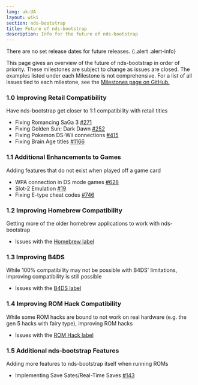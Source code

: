 ```yaml
---
lang: uk-UA
layout: wiki
section: nds-bootstrap
title: Future of nds-bootstrap
description: Info for the future of nds-bootstrap
---
```


There are no set release dates for future releases.
{:.alert .alert-info}

This page gives an overview of the future of nds-bootstrap in order of priority. These milestones are subject to change as issues are closed. The examples listed under each Milestone is not comprehensive. For a list of all issues tied to each milestone, see the [Milestones page on GitHub.](https://github.com/DS-Homebrew/nds-bootstrap/milestones)

### 1.0 Improving Retail Compatibility
Have nds-bootstrap get closer to 1:1 compatibility with retail titles
- Fixing Romancing SaGa 3 [#271](https://github.com/DS-Homebrew/nds-bootstrap/issues/271)
- Fixing Golden Sun: Dark Dawn [#252](https://github.com/DS-Homebrew/nds-bootstrap/issues/252)
- Fixing Pokemon DS-Wii connections [#415](https://github.com/DS-Homebrew/nds-bootstrap/issues/415)
- Fixing Brain Age titles [#1166](https://github.com/DS-Homebrew/nds-bootstrap/issues/1166)

### 1.1 Additional Enhancements to Games
Adding features that do not exist when played off a game card
- WPA connection in DS mode games [#628](https://github.com/DS-Homebrew/nds-bootstrap/issues/628)
- Slot-2 Emulation [#19](https://github.com/DS-Homebrew/nds-bootstrap/issues/19)
- Fixing E-type cheat codes [#746](https://github.com/DS-Homebrew/nds-bootstrap/issues/746)

### 1.2 Improving Homebrew Compatibility
Getting more of the older homebrew applications to work with nds-bootstrap
- Issues with the [Homebrew label](https://github.com/DS-Homebrew/nds-bootstrap/labels/Homebrew)

### 1.3 Improving B4DS
While 100% compatibility may not be possible with B4DS' limitations, improving compatibility is still possible
- Issues with the [B4DS label](https://github.com/DS-Homebrew/nds-bootstrap/labels/B4DS)

### 1.4 Improving ROM Hack Compatibility
While some ROM hacks are bound to not work on real hardware (e.g. the gen 5 hacks with fairy type), improving ROM hacks
- Issues with the [ROM Hack label](https://github.com/DS-Homebrew/nds-bootstrap/issues?q=is%3Aopen+is%3Aissue+label%3A%22ROM+Hack%22)

### 1.5 Additional nds-bootstrap Features
Adding more features to nds-bootstrap itself when running ROMs
- Implementing Save Sates/Real-Time Saves [#143](https://github.com/DS-Homebrew/nds-bootstrap/issues/143)
